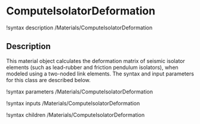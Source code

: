 # ComputeIsolatorDeformation

!syntax description /Materials/ComputeIsolatorDeformation

## Description

This material object calculates the deformation matrix of seismic isolator
elements (such as lead-rubber and friction pendulum isolators), when modeled
using a two-noded link elements. The syntax and input
parameters for this class are described below.

!syntax parameters /Materials/ComputeIsolatorDeformation

!syntax inputs /Materials/ComputeIsolatorDeformation

!syntax children /Materials/ComputeIsolatorDeformation
